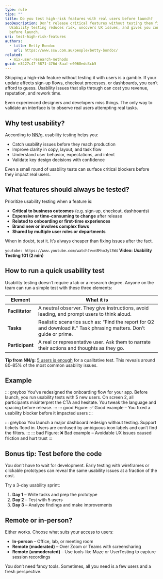 ```yaml
---
type: rule
tips: ""
title: Do you test high-risk features with real users before launch?
seoDescription: Don’t release critical features without testing them first.
  Usability testing reduces risk, uncovers UX issues, and gives you confidence
  before launch.
uri: test-high-risk-features
authors:
  - title: Betty Bondoc
    url: https://www.ssw.com.au/people/betty-bondoc/
related:
  - mix-user-research-methods
guid: e3427c47-5871-476d-8aaf-e0968edd3cb5
---
```

Shipping a high-risk feature without testing it with users is a gamble. If your update affects sign-up flows, checkout processes, or dashboards, you can’t afford to guess. Usability issues that slip through can cost you revenue, reputation, and rework time.

Even experienced designers and developers miss things. The only way to validate an interface is to observe real users attempting real tasks.

<!--endintro-->

## Why test usability?

According to [NN/g](https://www.nngroup.com/articles/usability-testing-101/), usability testing helps you:

* Catch usability issues before they reach production
* Improve clarity in copy, layout, and task flow
* Understand user behavior, expectations, and intent
* Validate key design decisions with confidence

Even a small round of usability tests can surface critical blockers before they impact real users.

## What features should always be tested?

Prioritize usability testing when a feature is:

* **Critical to business outcomes** (e.g. sign-up, checkout, dashboards)
* **Expensive or time-consuming to change** after release
* **Related to onboarding or first-time experiences**
* **Brand new or involves complex flows**
* **Shared by multiple user roles or departments**

When in doubt, test it. It’s always cheaper than fixing issues after the fact.

`youtube: https://www.youtube.com/watch?v=n8MnoJyl3W4`
**Video: Usability Testing 101 (2 min)**

## How to run a quick usability test

Usability testing doesn’t require a lab or a research degree. Anyone on the team can run a simple test with these three elements:

| Element         | What it is                                                                                                          |
| --------------- | ------------------------------------------------------------------------------------------------------------------- |
| **Facilitator** | A neutral observer. They give instructions, avoid leading, and prompt users to think aloud.                         |
| **Tasks**       | Realistic scenarios such as: “Find the report for Q2 and download it.” Task phrasing matters. Don’t guide or prime. |
| **Participant** | A real or representative user. Ask them to narrate their actions and thoughts as they go.                           |

**Tip from NN/g:** [5 users is enough](https://www.nngroup.com/articles/5-test-users-qual-quant/) for a qualitative test. This reveals around 80–85% of the most common usability issues.

## Example

::: greybox
You’ve redesigned the onboarding flow for your app. Before launch, you run usability tests with 5 new users. On screen 2, all participants misinterpret the CTA and hesitate. You tweak the language and spacing before release.
:::
::: good
Figure: ✅ Good example – You fixed a usability blocker before it impacted users
:::

::: greybox
You launch a major dashboard redesign without testing. Support tickets flood in. Users are confused by ambiguous icon labels and can’t find the filters.
:::
::: bad
Figure: ❌ Bad example – Avoidable UX issues caused friction and hurt trust
:::

## Bonus tip: Test before the code

You don’t have to wait for development. Early testing with wireframes or clickable prototypes can reveal the same usability issues at a fraction of the cost.

Try a 3-day usability sprint:

1. **Day 1** – Write tasks and prep the prototype  
2. **Day 2** – Test with 5 users  
3. **Day 3** – Analyze findings and make improvements  

## Remote or in-person?

Either works. Choose what suits your access to users:

* **In-person** – Office, lab, or meeting room  
* **Remote (moderated)** – Over Zoom or Teams with screensharing  
* **Remote (unmoderated)** – Use tools like Maze or UserTesting to capture session recordings  

You don’t need fancy tools. Sometimes, all you need is a few users and a fresh perspective.
